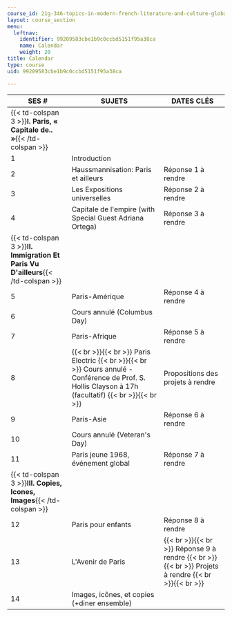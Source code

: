 ```yaml
---
course_id: 21g-346-topics-in-modern-french-literature-and-culture-global-paris-fall-2014
layout: course_section
menu:
  leftnav:
    identifier: 99209583cbe1b9c0ccbd5151f95a38ca
    name: Calendar
    weight: 20
title: Calendar
type: course
uid: 99209583cbe1b9c0ccbd5151f95a38ca

---
```


| SES # | SUJETS | DATES CLÉS |
| --- | --- | --- |
| {{< td-colspan 3 >}}**I. Paris, « Capitale de.. »**{{< /td-colspan >}} |||
| 1 | Introduction | &nbsp; |
| 2 | Haussmannisation: Paris et ailleurs | Réponse 1 à rendre |
| 3 | Les Expositions universelles | Réponse 2 à rendre |
| 4 | Capitale de l'empire (with Special Guest Adriana Ortega) | Réponse 3 à rendre |
| {{< td-colspan 3 >}}**II. Immigration Et Paris Vu D'ailleurs**{{< /td-colspan >}} |||
| 5 | Paris-Amérique | Réponse 4 à rendre |
| 6 | Cours annulé (Columbus Day) | &nbsp; |
| 7 | Paris-Afrique | Réponse 5 à rendre |
| 8 |  {{< br >}}{{< br >}} Paris Electric {{< br >}}{{< br >}} Cours annulé - Conférence de Prof. S. Hollis Clayson à 17h (facultatif) {{< br >}}{{< br >}}  | Propositions des projets à rendre |
| 9 | Paris-Asie | Réponse 6 à rendre |
| 10 | Cours annulé (Veteran's Day) | &nbsp; |
| 11 | Paris jeune 1968, événement global | Réponse 7 à rendre |
| {{< td-colspan 3 >}}**III. Copies, Icones, Images**{{< /td-colspan >}} |||
| 12 | Paris pour enfants | Réponse 8 à rendre |
| 13 | L'Avenir de Paris |  {{< br >}}{{< br >}} Réponse 9 à rendre {{< br >}}{{< br >}} Projets à rendre {{< br >}}{{< br >}}  |
| 14 | Images, icônes, et copies (+diner ensemble) |